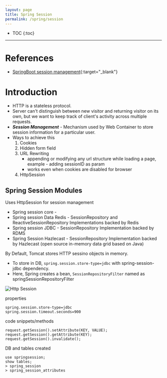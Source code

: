 ```yaml
---
layout: page
title: Spring Session 
permalink: /spring/session
---
```


- TOC
{:toc}

---

# References
- [SpringBoot session management](https://www.youtube.com/watch?v=7e5R7FetJnc){:target="_blank"}

# Introduction
- HTTP is a stateless protocol.
- Server can't distinguish between new visitor and returning visitor on its own, but we want to keep track of client's activity across multiple requests.
- ***Session Management*** - Mechanism used by Web Container to store session information for a particular user.
- Ways to achieve this
  1. Cookies
  2. Hidden form field
  3. URL Rewriting
     - appending or modifying any url structure while loading a page, example - adding sessionID as param
     - works even when cookies are disabled for browser
  4. HttpSession

## Spring Session Modules
Uses HttpSession for session management
- Spring session core -
- Spring session Data Redis - SessionRepository and ReactiveSessionRepository Implementations backed by Redis
- Spring session JDBC - SessionRepository Implementation backed by RDMS
- Spring Session Hazlecast - SessionRepository Implementation backed by Hazlecast (open source in-memory data grid based on Java)

By Default, Tomcat stores HTTP sessino objects in memory.
- To store in DB, `spring.session.store-type=jdbc` with spring-session-jdbc dependency.
- Here, Spring creates a bean, `SessionRepositoryFilter` named as springSessionRepositoryFilter

![Http Session](https://www.javainuse.com/boot-50_7.jpg)

properties
```
spring.session.store-type=jdbc
spring.session.timeout.seconds=900
```

code snippets/methods
```
request.getSession().setAttribute(KEY, VALUE);
request.getSession().getAttribute(KEY);
request.getSession().invalidate();
```

DB and tables created
```
use springsession;
show tables;
> spring_session
> spring_session_attributes
```

